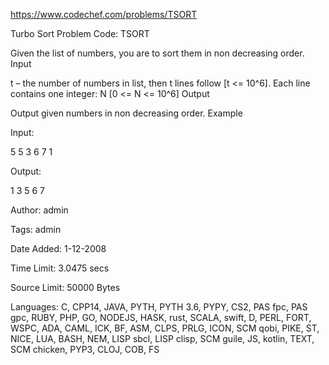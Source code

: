 https://www.codechef.com/problems/TSORT

Turbo Sort Problem Code: TSORT

Given the list of numbers, you are to sort them in non decreasing order.
Input

t – the number of numbers in list, then t lines follow [t <= 10^6].
Each line contains one integer: N [0 <= N <= 10^6]
Output

Output given numbers in non decreasing order.
Example

Input:

5
5
3
6
7
1

Output:

1
3
5
6
7

Author: admin

Tags: admin

Date Added: 1-12-2008

Time Limit: 3.0475 secs

Source Limit: 50000 Bytes

Languages: C, CPP14, JAVA, PYTH, PYTH 3.6, PYPY, CS2, PAS fpc, PAS gpc, RUBY, PHP, GO, NODEJS, HASK, rust, SCALA, swift, D, PERL, FORT, WSPC, ADA, CAML, ICK, BF, ASM, CLPS, PRLG, ICON, SCM qobi, PIKE, ST, NICE, LUA, BASH, NEM, LISP sbcl, LISP clisp, SCM guile, JS, kotlin, TEXT, SCM chicken, PYP3, CLOJ, COB, FS
